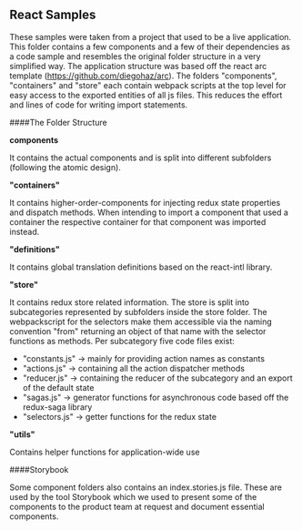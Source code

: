 ## React Samples

These samples were taken from a project that used to be a live application.
This folder contains a few components and a few of their dependencies as a code sample and resembles the original folder structure in a very simplified way.
The application structure was based off the react arc template (https://github.com/diegohaz/arc).
The folders "components", "containers" and "store" each contain webpack scripts at the top level for easy access to the exported entities of all js files. This reduces the effort and lines of code for writing import statements.

####The Folder Structure

**components**

It contains the actual components and is split into different subfolders (following the atomic design).

**"containers"**

It contains higher-order-components for injecting redux state properties and dispatch methods.
When intending to import a component that used a container the respective container for that component was imported instead.

**"definitions"**

It contains global translation definitions based on the react-intl library.

**"store"**

It contains redux store related information.
The store is split into subcategories represented by subfolders inside the store folder.
The webpackscript for the selectors make them accessible via the naming convention "from<subcategory>" returning an object of that name with the selector functions as methods.
Per subcategory five code files exist:

  * "constants.js" -> mainly for providing action names as constants
  * "actions.js" -> containing all the action dispatcher methods
  * "reducer.js" -> containing the reducer of the subcategory and an export of the default state
  * "sagas.js" -> generator functions for asynchronous code based off the redux-saga library
  * "selectors.js" -> getter functions for the redux state

**"utils"**

Contains helper functions for application-wide use

####Storybook

Some component folders also contains an index.stories.js file. These are used by the tool Storybook which we used to present some of the components to the product team at request and document essential components.
